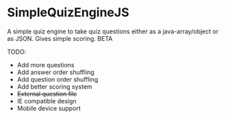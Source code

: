 # SimpleQuizEngineJS
A simple quiz engine to take quiz questions either as a java-array/object or as JSON. Gives simple scoring. BETA

TODO:
* Add more questions
* Add answer order shuffling
* Add question order shuffling
* Add better scoring system
* ~~External question file~~
* IE compatible design
* Mobile device support
